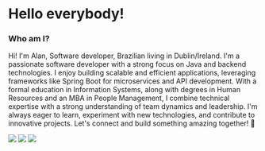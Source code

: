 # Hello everybody!

### Who am I?
Hi! I'm Alan, Software developer, Brazilian living in Dublin/Ireland. I'm a passionate software developer with a strong focus on Java and backend technologies. I enjoy building scalable and efficient applications, leveraging frameworks like Spring Boot for microservices and API development.
With a formal education in Information Systems, along with degrees in Human Resources and an MBA in People Management, I combine technical expertise with a strong understanding of team dynamics and leadership.
I'm always eager to learn, experiment with new technologies, and contribute to innovative projects. Let's connect and build something amazing together! 🚀

<a href="https://www.linkedin.com/in/alanensina/"><img src="https://img.shields.io/badge/linkedin-%230077B5.svg?&style=for-the-badge&logo=linkedin&logoColor=white"/></a>
<a href="mailto:alanvinicius.ce@gmail.com"><img src="https://img.shields.io/badge/gmail-D14836?&style=for-the-badge&logo=gmail&logoColor=white"/></a>
<a href="https://www.facebook.com/alanvce/"><img src="https://img.shields.io/badge/facebook-%231877F2.svg?&style=for-the-badge&logo=facebook&logoColor=white"/></a>
